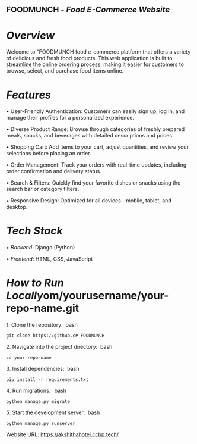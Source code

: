 ## FOODMUNCH - *Food E-Commerce Website*

# *Overview*
Welcome to “FOODMUNCH food e-commerce platform that offers a variety of delicious and fresh food products. This web application is built to streamline the online ordering process, making it easier for customers to browse, select, and purchase food items online. 


# *Features*

•	User-Friendly Authentication: Customers can easily sign up, log in, and manage their profiles for a personalized experience.

•	Diverse Product Range: Browse through categories of freshly prepared meals, snacks, and beverages with detailed descriptions and prices.

•	Shopping Cart: Add items to your cart, adjust quantities, and review your selections before placing an order.

•	Order Management: Track your orders with real-time updates, including order confirmation and delivery status.

•	Search & Filters: Quickly find your favorite dishes or snacks using the search bar or category filters.

•	Responsive Design: Optimized for all devices—mobile, tablet, and desktop.
 
# *Tech Stack*

•⁠  ⁠*Backend*: Django (Python)

•⁠  ⁠*Frontend*: HTML, CSS, JavaScript

# *How to Run Locally*om/yourusername/your-repo-name.git

1.⁠ ⁠Clone the repository:
    ⁠
bash

    git clone https://github.c# FOODMUNCH    ⁠
2.⁠ ⁠Navigate into the project directory:
    ⁠
bash

    cd your-repo-name    ⁠
3.⁠ ⁠Install dependencies:
    ⁠
bash

    pip install -r requirements.txt      ⁠
4.⁠ ⁠Run migrations:
    ⁠ 
bash
          
    python manage.py migrate ⁠
5.⁠ ⁠Start the development server:
    ⁠
bash

    python manage.py runserver

Website URL:
https://akshithahotel.ccbp.tech/
